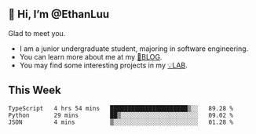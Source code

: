 ## 👋 Hi, I’m @EthanLuu

Glad to meet you.

- I am a junior undergraduate student, majoring in software engineering.
- You can learn more about me at my [📝BLOG](https://blog.ethanloo.top).
- You may find some interesting projects in my [💡LAB](https://lab.ethanloo.top).

## This Week
<!--START_SECTION:waka-->
```text
TypeScript   4 hrs 54 mins   ██████████████████████▒░░   89.28 % 
Python       29 mins         ██▒░░░░░░░░░░░░░░░░░░░░░░   09.02 % 
JSON         4 mins          ▒░░░░░░░░░░░░░░░░░░░░░░░░   01.28 % 
```
<!--END_SECTION:waka-->
